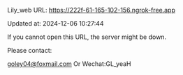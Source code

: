 Lily_web URL: https://222f-61-165-102-156.ngrok-free.app

Updated at: 2024-12-06 10:27:44

If you cannot open this URL, the server might be down.

Please contact: 

goley04@foxmail.com Or Wechat:GL_yeaH
